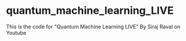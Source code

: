 # quantum_machine_learning_LIVE
This is the code for "Quantum Machine Learning LIVE" By Siraj Raval on Youtube
